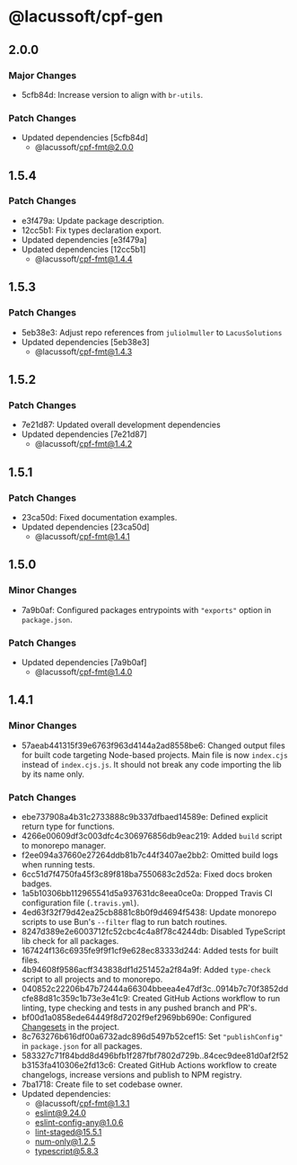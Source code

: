 # @lacussoft/cpf-gen

## 2.0.0

### Major Changes

- 5cfb84d: Increase version to align with `br-utils`.

### Patch Changes

- Updated dependencies [5cfb84d]
  - @lacussoft/cpf-fmt@2.0.0

## 1.5.4

### Patch Changes

- e3f479a: Update package description.
- 12cc5b1: Fix types declaration export.
- Updated dependencies [e3f479a]
- Updated dependencies [12cc5b1]
  - @lacussoft/cpf-fmt@1.4.4

## 1.5.3

### Patch Changes

- 5eb38e3: Adjust repo references from `juliolmuller` to `LacusSolutions`
- Updated dependencies [5eb38e3]
  - @lacussoft/cpf-fmt@1.4.3

## 1.5.2

### Patch Changes

- 7e21d87: Updated overall development dependencies
- Updated dependencies [7e21d87]
  - @lacussoft/cpf-fmt@1.4.2

## 1.5.1

### Patch Changes

- 23ca50d: Fixed documentation examples.
- Updated dependencies [23ca50d]
  - @lacussoft/cpf-fmt@1.4.1

## 1.5.0

### Minor Changes

- 7a9b0af: Configured packages entrypoints with `"exports"` option in `package.json`.

### Patch Changes

- Updated dependencies [7a9b0af]
  - @lacussoft/cpf-fmt@1.4.0

## 1.4.1

### Minor Changes

- 57aeab441315f39e6763f963d4144a2ad8558be6: Changed output files for built code targeting Node-based projects. Main file is now `index.cjs` instead of `index.cjs.js`. It should not break any code importing the lib by its name only.

### Patch Changes

- ebe737908a4b31c2733888c9b337dfbaed14589e: Defined explicit return type for functions.
- 4266e00609df3c003dfc4c306976856db9eac219: Added `build` script to monorepo manager.
- f2ee094a37660e27264ddb81b7c44f3407ae2bb2: Omitted build logs when running tests.
- 6cc51d7f4750fa45f3c89f818ba7550683c2d52a: Fixed docs broken badges.
- 1a5b10306bb112965541d5a937631dc8eea0ce0a: Dropped Travis CI configuration file (`.travis.yml`).
- 4ed63f32f79d42ea25cb8881c8b0f9d4694f5438: Update monorepo scripts to use Bun's `--filter` flag to run batch routines.
- 8247d389e2e6003712fc52cbc4c4a8f78c4244db: Disabled TypeScript lib check for all packages.
- 167424f136c6935fe9f9f1cf9e628ec83333d244: Added tests for built files.
- 4b94608f9586acff343838df1d251452a2f84a9f: Added `type-check` script to all projects and to monorepo.
- 040852c22206b47b72444a66304bbeea4e47df3c..0914b7c70f3852ddcfe88d81c359c1b73e3e41c9: Created GitHub Actions workflow to run linting, type checking and tests in any pushed branch and PR's.
- bf00d1a0858ede64449f8d7202f9ef2969bb690e: Configured [Changesets](https://github.com/changesets/changesets) in the project.
- 8c763276b616df00a6732adc896d5497b52cef15: Set `"publishConfig"` in `package.json` for all packages.
- 583327c71f84bdd8d496bfb1f287fbf7802d729b..84cec9dee81d0af2f52b3153fa410306e2fd13c6: Created GitHub Actions workflow to create changelogs, increase versions and publish to NPM registry.
- 7ba1718: Create file to set codebase owner.
- Updated dependencies:
  - @lacussoft/cpf-fmt@1.3.1
  - eslint@9.24.0
  - eslint-config-any@1.0.6
  - lint-staged@15.5.1
  - num-only@1.2.5
  - typescript@5.8.3
